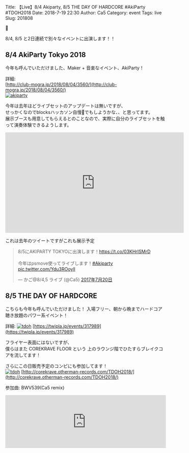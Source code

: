 Title: 【Live】8/4 Akiparty, 8/5 THE DAY OF HARDCORE #AkiParty #TDOH2018
Date: 2018-7-19 22:30
Author: Ca5
Category: event
Tags: live
Slug: 201808



8/4, 8/5 と2日連続で別々なイベントに出演します！！

## 8/4 AkiParty Tokyo 2018
今年も呼んでいただけました、Maker + 音楽なイベント、AkiParty！
  
詳細:  
[http://club-mogra.jp/2018/08/04/3560/](http://club-mogra.jp/2018/08/04/3560/)  
[![akiparty](http://club-mogra.jp/images/akiparty2018.jpg)](http://club-mogra.jp/2018/08/04/3560/)

今年は去年ほどライブセットのアップデートは無いですが、  
せっかくなのでblocksハッカソン自慢でもしようかな、、と思ってます。  
展示ブースも用意してもらえるとのことなので、実際に自分のライブセットを触って演奏体験できるようします。
  
<iframe width="560" height="315" src="https://www.youtube.com/embed/UtPN74eElZM" frameborder="0" allow="autoplay; encrypted-media" allowfullscreen></iframe>
    
これは去年のツイートですがこれも展示予定
<blockquote class="twitter-tweet" data-lang="ja"><p lang="ja" dir="ltr">8/5にAKIPARTY TOKYOに出演します！<a href="https://t.co/03KHrISMrD">https://t.co/03KHrISMrD</a><br><br>今年はpsmove使ってライブします！<a href="https://twitter.com/hashtag/Akiparty?src=hash&amp;ref_src=twsrc%5Etfw">#Akiparty</a> <a href="https://t.co/Ydu3ROoylI">pic.twitter.com/Ydu3ROoylI</a></p>&mdash; かご@8/4,5 ライブ (@Ca5) <a href="https://twitter.com/Ca5/status/887992541240360961?ref_src=twsrc%5Etfw">2017年7月20日</a></blockquote>
<script async src="https://platform.twitter.com/widgets.js" charset="utf-8"></script>

## 8/5 THE DAY OF HARDCORE
こちらも今年も呼んでいただけました！
入場フリー、朝から晩までハードコア聴き放題のパワー系イベント！

詳細:
[![tdoh](https://twipla.jp/imgs/1807/811407818767689.jpg)](https://twipla.jp/events/317989)
[https://twipla.jp/events/317989](https://twipla.jp/events/317989)

フライヤー表面にはないですが、  
僕らはまた COREKRAVE FLOOR という 上のラウンジ階でひたすらブレイクコアを流してます！

さらにこの日販売予定のコンピにも参加してます！  
[![tdoh](http://corekrave.otherman-records.com/TDOH2018/TDOH.jpg)](http://corekrave.otherman-records.com/TDOH2018/)
[http://corekrave.otherman-records.com/TDOH2018/](http://corekrave.otherman-records.com/TDOH2018/)

参加曲: BWV539(Ca5 remix)
<iframe width="100%" height="166" scrolling="no" frameborder="no" allow="autoplay" src="https://w.soundcloud.com/player/?url=https%3A//api.soundcloud.com/tracks/281985797&color=%23ff5500&auto_play=false&hide_related=false&show_comments=true&show_user=true&show_reposts=false&show_teaser=true"></iframe>